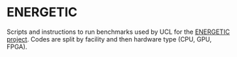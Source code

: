 # ENERGETIC

Scripts and instructions to run benchmarks used by UCL for the [ENERGETIC project](https://github.com/UCL-ARC/research-software-opportunities/issues/670).
Codes are split by facility and then hardware type (CPU, GPU, FPGA).
